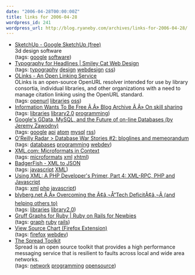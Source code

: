 ```yaml
---
date: "2006-04-28T00:00:00Z"
title: links for 2006-04-28
wordpress_id: 241
wordpress_url: http://blog.ryaneby.com/archives/links-for-2006-04-28/
---
```

<ul class="delicious">
	<li>
		<div class="delicious-link"><a href="http://sketchup.google.com/product_suf.html">SketchUp - Google SketchUp (free)</a></div>
		<div class="delicious-extended">3d design software</div>
		<div class="delicious-tags">(tags: <a href="http://del.icio.us/eby/google">google</a> <a href="http://del.icio.us/eby/software">software</a>)</div>
	</li>
	<li>
		<div class="delicious-link"><a href="http://www.smileycat.com/miaow/archives/typography-for-headlines.html">Typography for Headlines | Smiley Cat Web Design</a></div>
		<div class="delicious-tags">(tags: <a href="http://del.icio.us/eby/typography">typography</a> <a href="http://del.icio.us/eby/design">design</a> <a href="http://del.icio.us/eby/webdesign">webdesign</a> <a href="http://del.icio.us/eby/css">css</a>)</div>
	</li>
	<li>
		<div class="delicious-link"><a href="http://olinks.sourceforge.net/">OLinks - An Open Linking Service</a></div>
		<div class="delicious-extended">OLinks is an open-source OpenURL resolver intended for use by library consortia, individual libraries, and other organizations with a need to manage citation linking using the OpenURL standard.</div>
		<div class="delicious-tags">(tags: <a href="http://del.icio.us/eby/openurl">openurl</a> <a href="http://del.icio.us/eby/libraries">libraries</a> <a href="http://del.icio.us/eby/oss">oss</a>)</div>
	</li>
	<li>
		<div class="delicious-link"><a href="http://meredith.wolfwater.com/wordpress/index.php/2006/04/26/on-skill-sharing/">Information Wants To Be Free  Ã‚Â» Blog Archive   Ã‚Â» On skill sharing</a></div>
		<div class="delicious-tags">(tags: <a href="http://del.icio.us/eby/libraries">libraries</a> <a href="http://del.icio.us/eby/library2.0">library2.0</a> <a href="http://del.icio.us/eby/programming">programming</a>)</div>
	</li>
	<li>
		<div class="delicious-link"><a href="http://jeremy.zawodny.com/blog/archives/006687.html">Google's GData, MySQL, and the Future of on-line Databases (by Jeremy Zawodny)</a></div>
		<div class="delicious-tags">(tags: <a href="http://del.icio.us/eby/google">google</a> <a href="http://del.icio.us/eby/api">api</a> <a href="http://del.icio.us/eby/atom">atom</a> <a href="http://del.icio.us/eby/mysql">mysql</a> <a href="http://del.icio.us/eby/rss">rss</a>)</div>
	</li>
	<li>
		<div class="delicious-link"><a href="http://radar.oreilly.com/archives/2006/04/database_war_stories_2_bloglin.html">O'Reilly Radar > Database War Stories #2: bloglines and memeorandum</a></div>
		<div class="delicious-tags">(tags: <a href="http://del.icio.us/eby/databases">databases</a> <a href="http://del.icio.us/eby/programming">programming</a> <a href="http://del.icio.us/eby/webdev">webdev</a>)</div>
	</li>
	<li>
		<div class="delicious-link"><a href="http://www.xml.com/pub/a/2006/04/26/microformats-grddl-rdfa-nvdl.html">XML.com: Microformats in Context</a></div>
		<div class="delicious-tags">(tags: <a href="http://del.icio.us/eby/microformats">microformats</a> <a href="http://del.icio.us/eby/xml">xml</a> <a href="http://del.icio.us/eby/xhtml">xhtml</a>)</div>
	</li>
	<li>
		<div class="delicious-link"><a href="http://badgerfish.ning.com/">BadgerFish - XML to JSON</a></div>
		<div class="delicious-tags">(tags: <a href="http://del.icio.us/eby/javascript">javascript</a> <a href="http://del.icio.us/eby/XML">XML</a>)</div>
	</li>
	<li>
		<div class="delicious-link"><a href="http://www.phpbuilder.com/columns/adam_delves20060417_Part2.php3">Using XML: A PHP Developer's Primer, Part 4: XML-RPC, PHP and Javascript</a></div>
		<div class="delicious-tags">(tags: <a href="http://del.icio.us/eby/xml">xml</a> <a href="http://del.icio.us/eby/php">php</a> <a href="http://del.icio.us/eby/javascript">javascript</a>)</div>
	</li>
	<li>
		<div class="delicious-link"><a href="http://www.blyberg.net/2006/04/25/overcoming-the-tech-deficit-and-helping-others-to/">blyberg.net Ã‚Â» Overcoming the Ã¢â‚¬Å“Tech DeficitÃ¢â‚¬Â (and helping others to)</a></div>
		<div class="delicious-tags">(tags: <a href="http://del.icio.us/eby/libraries">libraries</a> <a href="http://del.icio.us/eby/library2.0">library2.0</a>)</div>
	</li>
	<li>
		<div class="delicious-link"><a href="http://nubyonrails.com/pages/gruff">Gruff Graphs for Ruby | Ruby on Rails for Newbies</a></div>
		<div class="delicious-tags">(tags: <a href="http://del.icio.us/eby/graph">graph</a> <a href="http://del.icio.us/eby/ruby">ruby</a> <a href="http://del.icio.us/eby/rails">rails</a>)</div>
	</li>
	<li>
		<div class="delicious-link"><a href="http://jennifermadden.com/scripts/ViewRenderedSource.html">View Source Chart (Firefox Extension)</a></div>
		<div class="delicious-tags">(tags: <a href="http://del.icio.us/eby/firefox">firefox</a> <a href="http://del.icio.us/eby/webdev">webdev</a>)</div>
	</li>
	<li>
		<div class="delicious-link"><a href="http://www.spread.org/"> The Spread Toolkit</a></div>
		<div class="delicious-extended">Spread is an open source toolkit that provides a high performance messaging service that is resilient to faults across local and wide area networks.</div>
		<div class="delicious-tags">(tags: <a href="http://del.icio.us/eby/network">network</a> <a href="http://del.icio.us/eby/programming">programming</a> <a href="http://del.icio.us/eby/opensource">opensource</a>)</div>
	</li>
</ul>
